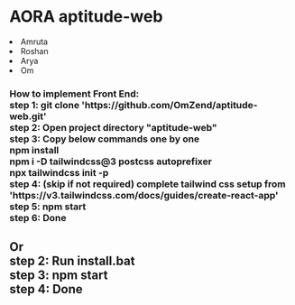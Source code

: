 <h1>AORA aptitude-web</h1>
<li>Amruta
<li>Roshan
<li>Arya
<li>Om
<br>
<h3>How to implement Front End:<br>
step 1: git clone 'https://github.com/OmZend/aptitude-web.git'<br>
step 2: Open project directory "aptitude-web"<br>
step 3: Copy below commands one by one<br>
        npm install<br>
        npm i -D tailwindcss@3 postcss autoprefixer<br>
        npx tailwindcss init -p<br>
step 4: (skip if not required) complete tailwind css setup from 'https://v3.tailwindcss.com/docs/guides/create-react-app'<br>
step 5: npm start<br>
step 6: Done<br>
<h2>Or<br>
step 2: Run install.bat<br>
step 3: npm start<br>
step 4: Done<br>
